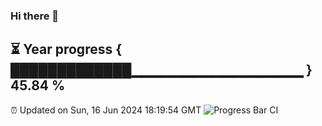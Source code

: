 ### Hi there 👋
⏳ Year progress { █████████████▁▁▁▁▁▁▁▁▁▁▁▁▁▁▁▁▁ } 45.84 %
---
⏰ Updated on Sun, 16 Jun 2024 18:19:54 GMT
![Progress Bar CI](https://github.com/liununu/liununu/workflows/Progress%20Bar%20CI/badge.svg)

